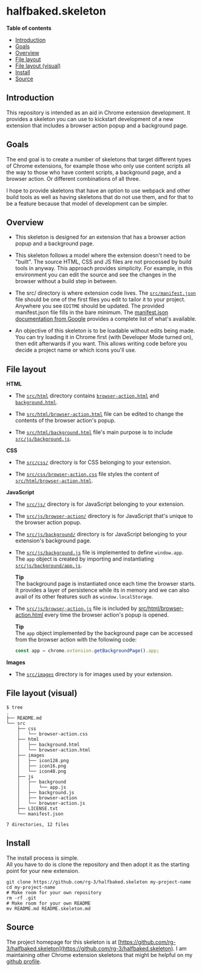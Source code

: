 # halfbaked.skeleton

**Table of contents**

* <a href='#introduction'>Introduction</a>
* <a href='#goals'>Goals</a>
* <a href='#overview'>Overview</a>
* <a href='#file-layout'>File layout</a>
* <a href='#file-layout-visual'>File layout (visual)</a>
* <a href='#install'>Install</a>
* <a href='#source'>Source</a>


## <a id='introduction'>Introduction</a>

This repository is intended as an aid in Chrome extension development.
It provides a skeleton you can use to kickstart development of a new
extension that includes a browser action popup and a background page.

## <a id='goals'>Goals</a>

The end goal is to create a number of skeletons that target different types
of Chrome extensions, for example those who only use content scripts all the way
to those who have content scripts, a background page, and a browser action. Or
different combinations of all three.

I hope to provide skeletons that have an option to use webpack and other build tools
as well as having skeletons that do not use them, and for that to be a feature
because that model of development can be simpler.

## <a id='overview'>Overview</a>

* This skeleton is designed for an extension that has a browser action popup
  and a background page.

* This skeleton follows a model where the extension doesn't need to be "built".
  The source HTML, CSS and JS files are not processed by build tools in anyway.
  This approach provides simplicity. For example, in this environment you can
  edit the source and see the changes in the browser without a build step in
  between.

* The src/ directory is where extension code lives. The [`src/manifest.json`](src/manifest.json)
  file should be one of the first files you edit to tailor it to your project.
  Anywhere you see `EDITME` should be updated. The provided manifest.json file
  fills in the bare minimum. The [manifest.json documentation from Google](https://developer.chrome.com/extensions/manifest)
  provides a complete list of what's available.

* An objective of this skeleton is to be loadable without edits
  being made. You can try loading it in Chrome first (with Developer Mode turned on),
  then edit afterwards if you want. This allows writing code before you decide
  a project name or which icons you'll use.

## <a id='file-layout'> File layout </a>

**HTML**

* The [`src/html`](/src/html) directory contains [`browser-action.html`](src/html/browser-action.html) and
  [`background.html`](src/html/background.html).

* The [`src/html/browser-action.html`](src/html/browser-action.html) file can be edited to change
  the contents of the browser action's popup.

* The [`src/html/background.html`](src/html/background.html) file's main purpose is to include
  [`src/js/background.js`](/src/js/background.js).

**CSS**

* The [`src/css/`](/src/css) directory is for CSS belonging to your extension.

* The [`src/css/browser-action.css`](/src/css/browser-action.css) file styles the content of 
  [`src/html/browser-action.html`](/src/html/browser-action.html).

**JavaScript**

 * The [`src/js/`](/src/js) directory is for JavaScript belonging to your extension.

 * The [`src/js/browser-action/`](src/js/browser-action) directory is for JavaScript
   that's unique to the browser action popup.

  * The [`src/js/background/`](src/js/background) directory is for JavaScript
    belonging to your extension's background page.

 * The [`src/js/background.js`](src/js/background.js) file is implemented to
   define `window.app`.  
   The `app` object is created by importing and instantiating 
   [`src/js/background/app.js`](src/js/background/app.js).

   **Tip**  
   The background page is instantiated once each time the browser starts. It provides 
   a layer of persistence while its in memory and we can also avail of its other 
   features such as `window.localStorage`.

 * The [`src/js/browser-action.js`](src/js/browser-action.js) file is included
   by [src/html/browser-action.html](src/html/browser-action.html) every time 
   the browser action's popup is opened.

   **Tip**  
   The `app` object implemented by the background page can be accessed from the
   browser action with the following code: 
   
    ```javascript
    const app = chrome.extension.getBackgroundPage().app;
    ```


**Images**

* The [`src/images`](src/images) directory is for images used by your extension.

## <a id='file-layout-visual'>File layout (visual)</a>

    $ tree
    .
    ├── README.md
    └── src
        ├── css
        │   └── browser-action.css
        ├── html
        │   ├── background.html
        │   └── browser-action.html
        ├── images
        │   ├── icon128.png
        │   ├── icon16.png
        │   └── icon48.png
        ├── js
        │   ├── background
        │   │   └── app.js
        │   ├── background.js
        │   ├── browser-action
        │   └── browser-action.js
        ├── LICENSE.txt
        └── manifest.json

    7 directories, 12 files


## <a id='install'> Install </a>

The install process is simple.  
All you have to do is clone the repository and then adopt it as the starting point for your new extension.

    git clone https://github.com/rg-3/halfbaked.skeleton my-project-name
    cd my-project-name
    # Make room for your own repository
    rm -rf .git
    # Make room for your own README
    mv README.md README.skeleton.md


## <a id='source'>Source</a>

The project homepage for this skeleton is at [https://github.com/rg-3/halfbaked.skeleton](https://github.com/rg-3/halfbaked.skeleton).
I am maintaining other Chrome extension skeletons that might be helpful on my [github profile](https://github.com/rg-3).
